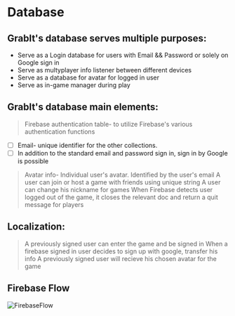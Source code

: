 
# Database

## GrabIt's database serves multiple purposes:
  * Serve as a Login database for users with Email && Password or solely on Google sign in 
  * Serve as multyplayer info listener between different devices
  * Serve as a database for avatar for logged in user
  * Serve as in-game manager during play

## GrabIt's database main elements:
> Firebase authentication table- to utilize Firebase's various authentication functions
* [ ] Email- unique identifier for the other collections.
* [ ] In addition to the standard email and password sign in, sign in by Google is possible
> Avatar info- Individual user's avatar. Identified by the user's email
> A user can join or host a game with friends using unique string 
> A user can change his nickname for games
> When Firebase detects user logged out of the game, it closes the relevant doc and return a quit message for players

## Localization:
> A previously signed user can enter the game and be signed in 
> When a firebase signed in user decides to sign up with google, transfer his info
> A previously signed user will recieve his chosen avatar for the game 

## Firebase Flow

![FirebaseFlow](https://user-images.githubusercontent.com/57787325/176020260-decead1a-ad64-46a8-b3a2-59442e6f5ac5.jpeg)
